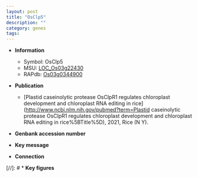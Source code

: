 ```yaml
---
layout: post
title: "OsClp5"
description: ""
category: genes
tags: 
---
```


* **Information**  
    + Symbol: OsClp5  
    + MSU: [LOC_Os03g22430](http://rice.uga.edu/cgi-bin/ORF_infopage.cgi?orf=LOC_Os03g22430)  
    + RAPdb: [Os03g0344900](https://rapdb.dna.affrc.go.jp/locus/?name=Os03g0344900)  

* **Publication**  
    + [Plastid caseinolytic protease OsClpR1 regulates chloroplast development and chloroplast RNA editing in rice](http://www.ncbi.nlm.nih.gov/pubmed?term=Plastid caseinolytic protease OsClpR1 regulates chloroplast development and chloroplast RNA editing in rice%5BTitle%5D), 2021, Rice (N Y).

* **Genbank accession number**  

* **Key message**  

* **Connection**  

[//]: # * **Key figures**  


